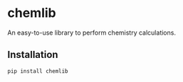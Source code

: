 # chemlib

An easy-to-use library to perform chemistry calculations.

## Installation

```pip install chemlib```
